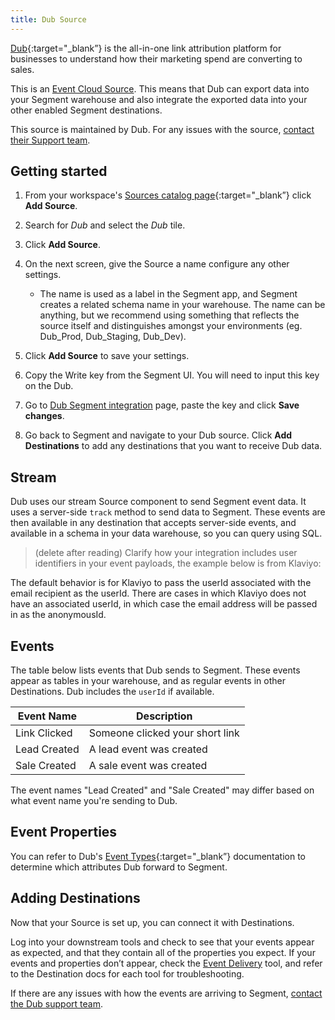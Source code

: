 ```yaml
---
title: Dub Source
---
```


[Dub](https://dub.co/?utm_source=segmentio&utm_medium=docs&utm_campaign=partners){:target="\_blank”} is the all-in-one link attribution platform for businesses to understand how their marketing spend are converting to sales.

This is an [Event Cloud Source](/docs/sources/#event-cloud-sources). This means that Dub can export data into your Segment warehouse and also integrate the exported data into your other enabled Segment destinations.

This source is maintained by Dub. For any issues with the source, [contact their Support team](mailto:support@dub.co).

## Getting started

1. From your workspace's [Sources catalog page](https://app.segment.com/goto-my-workspace/sources/catalog){:target="\_blank”} click **Add Source**.
2. Search for *Dub* and select the *Dub* tile. 
3. Click **Add Source**.
3. On the next screen, give the Source a name configure any other settings.

   - The name is used as a label in the Segment app, and Segment creates a related schema name in your warehouse. The name can be anything, but we recommend using something that reflects the source itself and distinguishes amongst your environments (eg. Dub_Prod, Dub_Staging, Dub_Dev).

4. Click **Add Source** to save your settings.
5. Copy the Write key from the Segment UI. You will need to input this key on the Dub.
6. Go to [Dub Segment integration](https://app.dub.co/settings/integrations/segment) page, paste the key and click **Save changes**.
7. Go back to Segment and navigate to your Dub source. Click **Add Destinations** to add any destinations that you want to receive Dub data.

## Stream

Dub uses our stream Source component to send Segment event data. It uses a server-side `track` method to send data to Segment. These events are then available in any destination that accepts server-side events, and available in a schema in your data warehouse, so you can query using SQL.

> (delete after reading) Clarify how your integration includes user identifiers in your event payloads, the example below is from Klaviyo:

The default behavior is for Klaviyo to pass the userId associated with the email recipient as the userId. There are cases in which Klaviyo does not have an associated userId, in which case the email address will be passed in as the anonymousId.

## Events

The table below lists events that Dub sends to Segment. These events appear as tables in your warehouse, and as regular events in other Destinations. Dub includes the `userId` if available.

| Event Name   | Description                     |
| ------------ | ------------------------------- |
| Link Clicked | Someone clicked your short link |
| Lead Created | A lead event was created        |
| Sale Created | A sale event was created        |

The event names "Lead Created" and "Sale Created" may differ based on what event name you're sending to Dub.

## Event Properties

You can refer to Dub's [Event Types](https://dub.co/docs/concepts/webhooks/event-types){:target="\_blank”} documentation to determine which attributes Dub forward to Segment.

## Adding Destinations

Now that your Source is set up, you can connect it with Destinations.

Log into your downstream tools and check to see that your events appear as expected, and that they contain all of the properties you expect. If your events and properties don’t appear, check the [Event Delivery](/docs/connections/event-delivery/) tool, and refer to the Destination docs for each tool for troubleshooting.

If there are any issues with how the events are arriving to Segment, [contact the Dub support team](mailto:support@dub.co).
